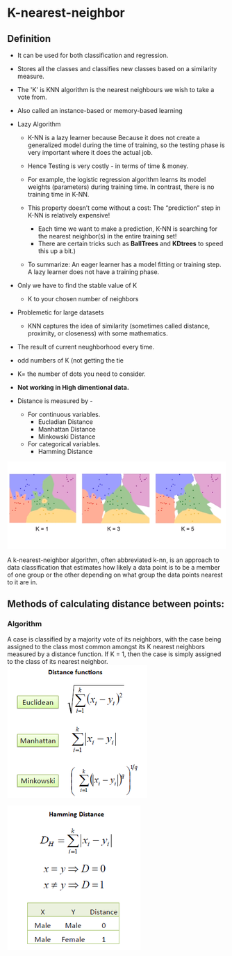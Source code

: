 # K-nearest-neighbor
## Definition
* It can be used for both classification and regression.
* Stores all the classes and classifies new classes based on a similarity measure.
* The 'K' is KNN algorithm is the nearest neighbours we wish to take a vote from.
* Also called an instance-based or memory-based learning
* Lazy Algorithm
    - K-NN is a lazy learner because Because it does not create a generalized model during the time of training, so the testing phase is very important where it does the actual job. 
    - Hence Testing is very costly - in terms of time & money.
    - For example, the logistic regression algorithm learns its model weights (parameters) during training time. In contrast, there is no training time in K-NN.
    - This property doesn’t come without a cost: The “prediction” step in K-NN is relatively expensive!
        
         - Each time we want to make a prediction, K-NN is searching for the nearest neighbor(s) in the entire training set! 
         - There are certain tricks such as **BallTrees** and **KDtrees** to speed this up a bit.)
    - To summarize: An eager learner has a model fitting or training step. A lazy learner does not have a training phase.
    
* Only we have to find the stable value of K
     - K to your chosen number of neighbors

* Problemetic for large datasets
    - KNN captures the idea of similarity (sometimes called distance, proximity, or closeness) with some mathematics.
    
* The result of current neughborhood every time.
* odd numbers of K (not getting the tie 
* K= the number of dots you need to consider.
* **Not working in High dimentional data.**

* Distance is measured by -
    * For continuous variables.
        * Eucladian Distance 
        * Manhattan Distance
        * Minkowski Distance
    * For categorical variables.
        * Hamming Distance






<img src="knn.png?raw=true">


A k-nearest-neighbor algorithm, often abbreviated k-nn, is an approach to data classification that estimates how likely a data point is to be a member of one group or the other depending on what group the data points nearest to it are in.

## Methods of calculating distance between points:
### Algorithm		
A case is classified by a majority vote of its neighbors, with the case being assigned to the class most common amongst its K nearest neighbors measured by a distance function. If K = 1, then the case is simply assigned to the class of its nearest neighbor.    
<img src="KNN_similarity.png?raw=true">

<img src="KNN_hamming.png?raw=true">
